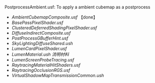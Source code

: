 PostprocessAmbient.usf: To apply a ambient cubemap as a postprocess

- *AmbientCubemapComposite.usf* 【done】
- *BasePassPixelShader.usf*
- *ClusteredDeferredShadingPixelShader.usf*
- *DiffuseIndirectComposite.usf*
- *PostProcessGBufferHint.usf*
- *SkyLightingDiffuseShared.ush*
- *LumenCardPixelShader.usf*
- *LumenMaterial.ush 流明材料*
- *LumenScreenProbeTracing.usf*
- *RaytracingMaterialHitShaders.usf*
- *RaytracingOcclusionRGS.usf*
- *VirtualShadowMapTransmissionCommon.ush*